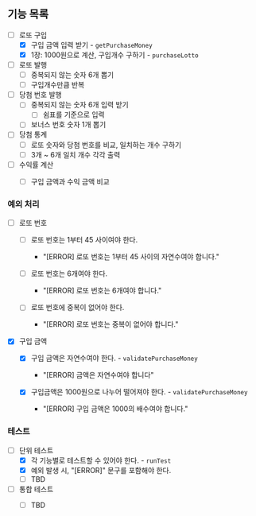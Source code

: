 ## 기능 목록

- [ ] 로또 구입
  - [x] 구입 금액 입력 받기 - `getPurchaseMoney`
  - [x] 1장: 1000원으로 계산, 구입개수 구하기 - `purchaseLotto`
- [ ] 로또 발행
  - [ ] 중복되지 않는 숫자 6개 뽑기
  - [ ] 구입개수만큼 반복
- [ ] 당첨 번호 발행
  - [ ] 중복되지 않는 숫자 6개 입력 받기
    - [ ] 쉼표를 기준으로 입력
  - [ ] 보너스 번호 숫자 1개 뽑기
- [ ] 당첨 통계
  - [ ] 로또 숫자와 당첨 번호를 비교, 일치하는 개수 구하기
  - [ ] 3개 ~ 6개 일치 개수 각각 출력
- [ ] 수익률 계산
  - [ ] 구입 금액과 수익 금액 비교



### 예외 처리

- [ ] 로또 번호

  - [ ] 로또 번호는 1부터 45 사이여야 한다.
    - "[ERROR] 로또 번호는 1부터 45 사이의 자연수여야 합니다."
  - [ ] 로또 번호는 6개여야 한다.
    - "[ERROR] 로또 번호는 6개여야 합니다."

  - [ ] 로또 번호에 중복이 없어야 한다.

    - "[ERROR] 로또 번호는 중복이 없어야 합니다."

    

- [x] 구입 금액

  - [x] 구입 금액은 자연수여야 한다. - `validatePurchaseMoney`
    - "[ERROR] 금액은 자연수여야 합니다"

  - [x] 구입금액은 1000원으로 나누어 떨어져야 한다. - `validatePurchaseMoney`
    - "[ERROR] 구입 금액은 1000의 배수여야 합니다."



### 테스트

- [ ] 단위 테스트
  - [x] 각 기능별로 테스트할 수 있어야 한다. - `runTest`
  - [x] 예외 발생 시, "[ERROR]" 문구를 포함해야 한다.
  - [ ] TBD

- [ ] 통합 테스트
  - [ ] TBD



